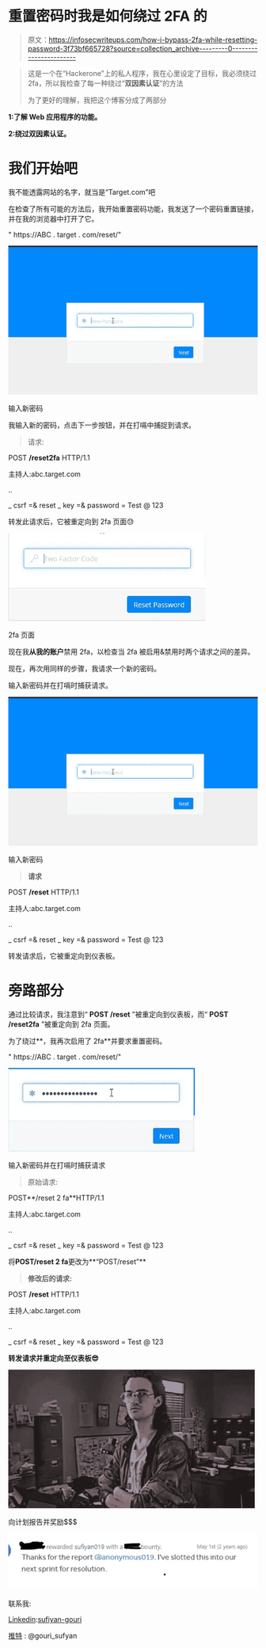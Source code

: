 # 重置密码时我是如何绕过 2FA 的

> 原文：<https://infosecwriteups.com/how-i-bypass-2fa-while-resetting-password-3f73bf665728?source=collection_archive---------0----------------------->

> 这是一个在“Hackerone”上的私人程序，我在心里设定了目标，我必须绕过 2fa，所以我检查了每一种绕过“**双因素认证**”的方法
> 
> 为了更好的理解，我把这个博客分成了两部分

**1:了解 Web 应用程序的功能。**

**2:绕过双因素认证。**

# 我们开始吧

我不能透露网站的名字，就当是“Target.com”吧

在检查了所有可能的方法后，我开始重置密码功能，我发送了一个密码重置链接，并在我的浏览器中打开了它。

" https://ABC . target . com/reset/<token>"</token>

![](img/9f1f5b228c7168e365dfeb9333f9bc52.png)

输入新密码

我输入新的密码，点击下一步按钮，并在打嗝中捕捉到请求。

> 请求:

POST **/reset2fa** HTTP/1.1

主持人:abc.target.com

..

_ csrf =<token>& reset _ key =<key>& password = Test @ 123</key></token>

转发此请求后，它被重定向到 2fa 页面😓

![](img/30c68f476f30ac8121035275f5017e65.png)

2fa 页面

现在我**从我的账户**禁用 2fa，以检查当 2fa 被启用&禁用时两个请求之间的差异。

现在，再次用同样的步骤，我请求一个新的密码。

输入新密码并在打嗝时捕获请求。

![](img/9f1f5b228c7168e365dfeb9333f9bc52.png)

输入新密码

> **请求**

POST **/reset** HTTP/1.1

主持人:abc.target.com

..

_ csrf =<token>& reset _ key =<key>& password = Test @ 123</key></token>

转发请求后，它被重定向到仪表板。

# 旁路部分

通过比较请求，我注意到“ **POST /reset** ”被重定向到仪表板，而“ **POST /reset2fa** ”被重定向到 2fa 页面。

为了绕过**，我再次启用了 2fa**并要求重置密码。

" https://ABC . target . com/reset/<token>"</token>

![](img/2b0eaebbab820bef68c888380e044221.png)

输入新密码并在打嗝时捕获请求

> 原始请求:

POST**/reset 2 fa**HTTP/1.1

主持人:abc.target.com

..

_ csrf =<token>& reset _ key =<key>& password = Test @ 123</key></token>

将**POST/reset 2 fa**更改为**“POST/reset”**

> **修改后的请求:**

POST **/reset** HTTP/1.1

主持人:abc.target.com

..

_ csrf =<token>& reset _ key =<key>& password = Test @ 123</key></token>

**转发请求并重定向至仪表板😎**

![](img/1414459dd1a9a9a77b7d19e943703923.png)

向计划报告并奖励$$$

![](img/cf7d721fa23725a34721ca1d30e4f1fb.png)

联系我:

[Linkedin](http://www.linkedin.com/in/sufiyan-gouri):[sufiyan-gouri](http://www.linkedin.com/in/sufiyan-gouri)

[推特](https://twitter.com/gouri_sufyan) : @gouri_sufyan